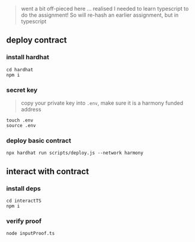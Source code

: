 > went a bit off-pieced here ... realised I needed to learn typescript to do the assignment! So will re-hash an earlier assignment, but in typescript

## deploy contract

### install hardhat

```
cd hardhat
npm i
```

### secret key

> copy your private key into `.env`, make sure it is a harmony funded address
```
touch .env
source .env
```

### deploy basic contract

```
npx hardhat run scripts/deploy.js --network harmony
```

## interact with contract

### install deps

```
cd interactTS
npm i
```

### verify proof

```
node inputProof.ts 
```
